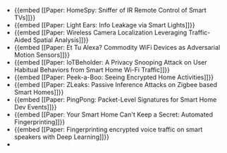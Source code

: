 - {{embed [[Paper: HomeSpy: Sniffer of IR Remote Control of Smart TVs]]}}
- {{embed [[Paper: Light Ears: Info Leakage via Smart Lights]]}}
- {{embed [[Paper: Wireless Camera Localization Leveraging Traffic-Aided Spatial Analysis]]}}
- {{embed [[Paper: Et Tu Alexa? Commodity WiFi Devices as Adversarial Motion Sensors]]}}
- {{embed [[Paper: IoTBeholder: A Privacy Snooping Attack on User Habitual Behaviors from Smart Home Wi-Fi Traffic]]}}
- {{embed [[Paper: Peek-a-Boo: Seeing Encrypted Home Activities]]}}
- {{embed [[Paper: ZLeaks: Passive Inference Attacks on Zigbee based Smart Homes]]}}
- {{embed [[Paper: PingPong: Packet-Level Signatures for Smart Home Dev Events]]}}
- {{embed [[Paper: Your Smart Home Can't Keep a Secret: Automated Fingerprinting]]}}
- {{embed [[Paper: Fingerprinting encrypted voice traffic on smart speakers with Deep Learning]]}}
-